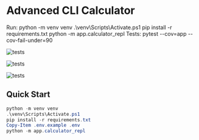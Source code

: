 # Advanced CLI Calculator

Run:
python -m venv venv
.\venv\Scripts\Activate.ps1
pip install -r requirements.txt
python -m app.calculator_repl
Tests:
pytest --cov=app --cov-fail-under=90

![tests](https://github.com/BudarayavalasaPratibhaJagati/advanced-calculator/actions/workflows/python-app.yml/badge.svg)

![tests](https://github.com/BudarayavalasaPratibhaJagati/advanced-calculator/actions/workflows/python-app.yml/badge.svg)

![tests](https://github.com/BudarayavalasaPratibhaJagati/advanced-calculator/actions/workflows/python-app.yml/badge.svg)

## Quick Start
```powershell
python -m venv venv
.\venv\Scripts\Activate.ps1
pip install -r requirements.txt
Copy-Item .env.example .env
python -m app.calculator_repl

